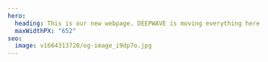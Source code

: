 ```yaml
---
hero:
  heading: This is our new webpage. DEEPWAVE is moving everything here.
  maxWidthPX: "652"
seo:
  image: v1664313728/og-image_i9dp7o.jpg
---
```

